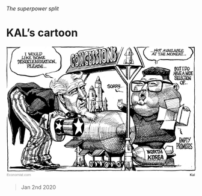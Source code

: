 ###### The superpower split

# KAL’s cartoon 

![image](images/20200104_WWD000.jpg) 

> Jan 2nd 2020 

